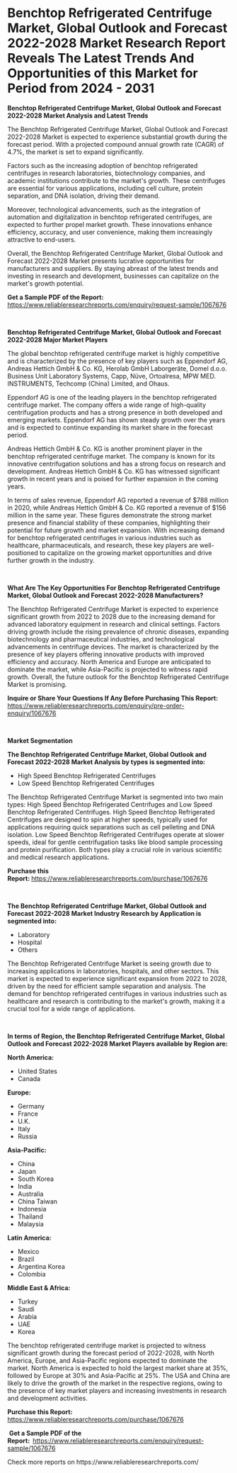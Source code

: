 <p><h1>Benchtop Refrigerated Centrifuge Market, Global Outlook and Forecast 2022-2028 Market Research Report Reveals The Latest Trends And Opportunities of this Market for Period from 2024 - 2031</h1></p><p><strong>Benchtop Refrigerated Centrifuge Market, Global Outlook and Forecast 2022-2028 Market Analysis and Latest Trends</strong></p>
<p><p>The Benchtop Refrigerated Centrifuge Market, Global Outlook and Forecast 2022-2028 Market is expected to experience substantial growth during the forecast period. With a projected compound annual growth rate (CAGR) of 4.7%, the market is set to expand significantly. </p><p>Factors such as the increasing adoption of benchtop refrigerated centrifuges in research laboratories, biotechnology companies, and academic institutions contribute to the market's growth. These centrifuges are essential for various applications, including cell culture, protein separation, and DNA isolation, driving their demand.</p><p>Moreover, technological advancements, such as the integration of automation and digitalization in benchtop refrigerated centrifuges, are expected to further propel market growth. These innovations enhance efficiency, accuracy, and user convenience, making them increasingly attractive to end-users.</p><p>Overall, the Benchtop Refrigerated Centrifuge Market, Global Outlook and Forecast 2022-2028 Market presents lucrative opportunities for manufacturers and suppliers. By staying abreast of the latest trends and investing in research and development, businesses can capitalize on the market's growth potential.</p></p>
<p><strong>Get a Sample PDF of the Report:&nbsp;</strong> <a href="https://www.reliableresearchreports.com/enquiry/request-sample/1067676">https://www.reliableresearchreports.com/enquiry/request-sample/1067676</a></p>
<p>&nbsp;</p>
<p><strong>Benchtop Refrigerated Centrifuge Market, Global Outlook and Forecast 2022-2028 Major Market Players</strong></p>
<p><p>The global benchtop refrigerated centrifuge market is highly competitive and is characterized by the presence of key players such as Eppendorf AG, Andreas Hettich GmbH & Co. KG, Herolab GmbH Laborgeräte, Domel d.o.o. Business Unit Laboratory Systems, Capp, Nüve, Ortoalresa, MPW MED. INSTRUMENTS, Techcomp (China) Limited, and Ohaus.</p><p>Eppendorf AG is one of the leading players in the benchtop refrigerated centrifuge market. The company offers a wide range of high-quality centrifugation products and has a strong presence in both developed and emerging markets. Eppendorf AG has shown steady growth over the years and is expected to continue expanding its market share in the forecast period.</p><p>Andreas Hettich GmbH & Co. KG is another prominent player in the benchtop refrigerated centrifuge market. The company is known for its innovative centrifugation solutions and has a strong focus on research and development. Andreas Hettich GmbH & Co. KG has witnessed significant growth in recent years and is poised for further expansion in the coming years.</p><p>In terms of sales revenue, Eppendorf AG reported a revenue of $788 million in 2020, while Andreas Hettich GmbH & Co. KG reported a revenue of $156 million in the same year. These figures demonstrate the strong market presence and financial stability of these companies, highlighting their potential for future growth and market expansion. With increasing demand for benchtop refrigerated centrifuges in various industries such as healthcare, pharmaceuticals, and research, these key players are well-positioned to capitalize on the growing market opportunities and drive further growth in the industry.</p></p>
<p>&nbsp;</p>
<p><strong>What Are The Key Opportunities For Benchtop Refrigerated Centrifuge Market, Global Outlook and Forecast 2022-2028 Manufacturers?</strong></p>
<p><p>The Benchtop Refrigerated Centrifuge Market is expected to experience significant growth from 2022 to 2028 due to the increasing demand for advanced laboratory equipment in research and clinical settings. Factors driving growth include the rising prevalence of chronic diseases, expanding biotechnology and pharmaceutical industries, and technological advancements in centrifuge devices. The market is characterized by the presence of key players offering innovative products with improved efficiency and accuracy. North America and Europe are anticipated to dominate the market, while Asia-Pacific is projected to witness rapid growth. Overall, the future outlook for the Benchtop Refrigerated Centrifuge Market is promising.</p></p>
<p><strong>Inquire or Share Your Questions If Any Before Purchasing This Report:</strong> <a href="https://www.reliableresearchreports.com/enquiry/pre-order-enquiry/1067676">https://www.reliableresearchreports.com/enquiry/pre-order-enquiry/1067676</a></p>
<p>&nbsp;</p>
<p><strong>Market Segmentation</strong></p>
<p><strong>The Benchtop Refrigerated Centrifuge Market, Global Outlook and Forecast 2022-2028 Market Analysis by types is segmented into:</strong></p>
<p><ul><li>High Speed Benchtop Refrigerated Centrifuges</li><li>Low Speed Benchtop Refrigerated Centrifuges</li></ul></p>
<p><p>The Benchtop Refrigerated Centrifuge Market is segmented into two main types: High Speed Benchtop Refrigerated Centrifuges and Low Speed Benchtop Refrigerated Centrifuges. High Speed Benchtop Refrigerated Centrifuges are designed to spin at higher speeds, typically used for applications requiring quick separations such as cell pelleting and DNA isolation. Low Speed Benchtop Refrigerated Centrifuges operate at slower speeds, ideal for gentle centrifugation tasks like blood sample processing and protein purification. Both types play a crucial role in various scientific and medical research applications.</p></p>
<p><strong>Purchase this Report:&nbsp;</strong><a href="https://www.reliableresearchreports.com/purchase/1067676">https://www.reliableresearchreports.com/purchase/1067676</a></p>
<p>&nbsp;</p>
<p><strong>The Benchtop Refrigerated Centrifuge Market, Global Outlook and Forecast 2022-2028 Market Industry Research by Application is segmented into:</strong></p>
<p><ul><li>Laboratory</li><li>Hospital</li><li>Others</li></ul></p>
<p><p>The Benchtop Refrigerated Centrifuge Market is seeing growth due to increasing applications in laboratories, hospitals, and other sectors. This market is expected to experience significant expansion from 2022 to 2028, driven by the need for efficient sample separation and analysis. The demand for benchtop refrigerated centrifuges in various industries such as healthcare and research is contributing to the market's growth, making it a crucial tool for a wide range of applications.</p></p>
<p>&nbsp;</p>
<p><strong>In terms of Region, the Benchtop Refrigerated Centrifuge Market, Global Outlook and Forecast 2022-2028 Market Players available by Region are:</strong></p>
<p>
    <p> <strong> North America: </strong>
        <ul>
            <li>United States</li>
            <li>Canada</li>
        </ul>
        </p> 
    <p> <strong> Europe: </strong>
        <ul>
            <li>Germany</li>
            <li>France</li>
            <li>U.K.</li>
            <li>Italy</li>
            <li>Russia</li>
        </ul>
        </p> 
    <p> <strong> Asia-Pacific: </strong>
        <ul>
            <li>China</li>
            <li>Japan</li>
            <li>South Korea</li>
            <li>India</li>
            <li>Australia</li>
            <li>China Taiwan</li>
            <li>Indonesia</li>
            <li>Thailand</li>
            <li>Malaysia</li>
        </ul>
        </p> 
    <p> <strong> Latin America: </strong>
        <ul>
            <li>Mexico</li>
            <li>Brazil</li>
            <li>Argentina Korea</li>
            <li>Colombia</li>
        </ul>
        </p> 
    <p> <strong> Middle East & Africa: </strong>
        <ul>
            <li>Turkey</li>
            <li>Saudi</li>
            <li>Arabia</li>
            <li>UAE</li>
            <li>Korea</li>
        </ul>
    </p>
    </p>
<p><p>The benchtop refrigerated centrifuge market is projected to witness significant growth during the forecast period of 2022-2028, with North America, Europe, and Asia-Pacific regions expected to dominate the market. North America is expected to hold the largest market share at 35%, followed by Europe at 30% and Asia-Pacific at 25%. The USA and China are likely to drive the growth of the market in the respective regions, owing to the presence of key market players and increasing investments in research and development activities.</p></p>
<p><strong>Purchase this Report: </strong><a href="https://www.reliableresearchreports.com/purchase/1067676">https://www.reliableresearchreports.com/purchase/1067676</a></p>
<p>&nbsp;<strong>Get a Sample PDF of the Report:&nbsp;&nbsp;</strong><a href="https://www.reliableresearchreports.com/enquiry/request-sample/1067676">https://www.reliableresearchreports.com/enquiry/request-sample/1067676</a></p>
<p><strong></strong></p>
<p>Check more reports on https://www.reliableresearchreports.com/</p>